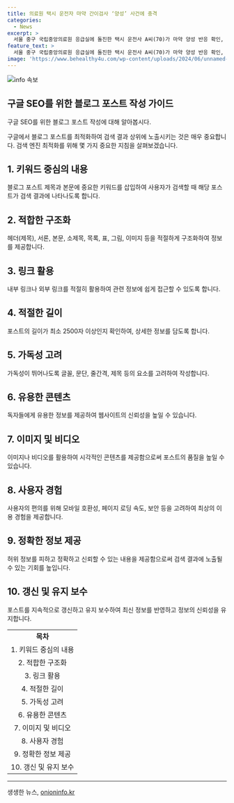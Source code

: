 ```yaml
---
title: 의료원 택시 운전자 마약 간이검사 ‘양성’ 사건에 충격
categories:
  - News
excerpt: >
  서울 중구 국립중앙의료원 응급실에 돌진한 택시 운전사 A씨(70)가 마약 양성 반응 확인, 3명 부상
feature_text: >
  서울 중구 국립중앙의료원 응급실에 돌진한 택시 운전사 A씨(70)가 마약 양성 반응 확인, 3명 부상
image: 'https://www.behealthy4u.com/wp-content/uploads/2024/06/unnamed-file.png'
---
```


<p><img src="https://www.behealthy4u.com/wp-content/uploads/2024/06/unnamed-file.png" alt="info 속보" /></p>

<h2 data-ke-size="size26">구글 SEO를 위한 블로그 포스트 작성 가이드</h2>

<p>구글 SEO를 위한 블로그 포스트 작성에 대해 알아봅시다.</p>

<p data-ke-size="size16">구글에서 블로그 포스트를 최적화하여 검색 결과 상위에 노출시키는 것은 매우 중요합니다. 검색 엔진 최적화를 위해 몇 가지 중요한 지침을 살펴보겠습니다.</p>

<h2 data-ke-size="size24">1. 키워드 중심의 내용</h2>

<p data-ke-size="size16">블로그 포스트 제목과 본문에 중요한 키워드를 삽입하여 사용자가 검색할 때 해당 포스트가 검색 결과에 나타나도록 합니다.</p>

<h2 data-ke-size="size24">2. 적합한 구조화</h2>

<p data-ke-size="size16">헤더(제목), 서론, 본문, 소제목, 목록, 표, 그림, 이미지 등을 적절하게 구조화하여 정보를 제공합니다.</p>

<h2 data-ke-size="size24">3. 링크 활용</h2>

<p data-ke-size="size16">내부 링크나 외부 링크를 적절히 활용하여 관련 정보에 쉽게 접근할 수 있도록 합니다.</p>

<h2 data-ke-size="size24">4. 적절한 길이</h2>

<p data-ke-size="size16">포스트의 길이가 최소 2500자 이상인지 확인하여, 상세한 정보를 담도록 합니다.</p>

<h2 data-ke-size="size24">5. 가독성 고려</h2>

<p data-ke-size="size16">가독성이 뛰어나도록 글꼴, 문단, 줄간격, 제목 등의 요소를 고려하여 작성합니다.</p>

<h2 data-ke-size="size24">6. 유용한 콘텐츠</h2>

<p data-ke-size="size16">독자들에게 유용한 정보를 제공하여 웹사이트의 신뢰성을 높일 수 있습니다.</p>

<h2 data-ke-size="size24">7. 이미지 및 비디오</h2>

<p data-ke-size="size16">이미지나 비디오를 활용하여 시각적인 콘텐츠를 제공함으로써 포스트의 품질을 높일 수 있습니다.</p>

<h2 data-ke-size="size24">8. 사용자 경험</h2>

<p data-ke-size="size16">사용자의 편의를 위해 모바일 호환성, 페이지 로딩 속도, 보안 등을 고려하여 최상의 이용 경험을 제공합니다.</p>

<h2 data-ke-size="size24">9. 정확한 정보 제공</h2>

<p data-ke-size="size16">허위 정보를 피하고 정확하고 신뢰할 수 있는 내용을 제공함으로써 검색 결과에 노출될 수 있는 기회를 높입니다.</p>

<h2 data-ke-size="size24">10. 갱신 및 유지 보수</h2>

<p data-ke-size="size16">포스트를 지속적으로 갱신하고 유지 보수하여 최신 정보를 반영하고 정보의 신뢰성을 유지합니다.</p>

<table>
  <tr>
    <td style="text-align: center; height: 17px;"><b>목차</b></td>
  </tr>
  <tr>
    <td style="text-align: center; height: 17px;">1. 키워드 중심의 내용</td>
  </tr>
  <tr>
    <td style="text-align: center; height: 17px;">2. 적합한 구조화</td>
  </tr>
  <tr>
    <td style="text-align: center; height: 17px;">3. 링크 활용</td>
  </tr>
  <tr>
    <td style="text-align: center; height: 17px;">4. 적절한 길이</td>
  </tr>
  <tr>
    <td style="text-align: center; height: 17px;">5. 가독성 고려</td>
  </tr>
  <tr>
    <td style="text-align: center; height: 17px;">6. 유용한 콘텐츠</td>
  </tr>
  <tr>
    <td style="text-align: center; height: 17px;">7. 이미지 및 비디오</td>
  </tr>
  <tr>
    <td style="text-align: center; height: 17px;">8. 사용자 경험</td>
  </tr>
  <tr>
    <td style="text-align: center; height: 17px;">9. 정확한 정보 제공</td>
  </tr>
  <tr>
    <td style="text-align: center; height: 17px;">10. 갱신 및 유지 보수</td>
  </tr>
</table>

<hr>
생생한 뉴스, <a href="https://onioninfo.kr" rel="dofollow">onioninfo.kr</a>


